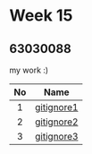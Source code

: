 # Week 15

## 63030088

my work :)

| No | Name |
|:-:|:-----:|
|1|[gitignore1](https://github.com/63030088sarunchana/gitignore1.git)|
|2|[gitignore2](https://github.com/63030088sarunchana/gitignore2.git)|
|3|[gitignore3](https://github.com/63030088sarunchana/gitignore3.git)|
